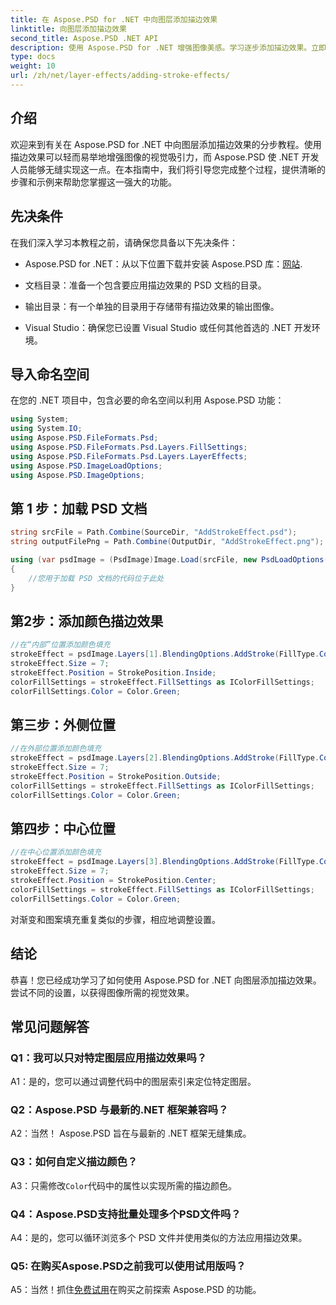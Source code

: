 ```yaml
---
title: 在 Aspose.PSD for .NET 中向图层添加描边效果
linktitle: 向图层添加描边效果
second_title: Aspose.PSD .NET API
description: 使用 Aspose.PSD for .NET 增强图像美感。学习逐步添加描边效果。立即下载、购买或尝试免费试用。
type: docs
weight: 10
url: /zh/net/layer-effects/adding-stroke-effects/
---
```

## 介绍

欢迎来到有关在 Aspose.PSD for .NET 中向图层添加描边效果的分步教程。使用描边效果可以轻而易举地增强图像的视觉吸引力，而 Aspose.PSD 使 .NET 开发人员能够无缝实现这一点。在本指南中，我们将引导您完成整个过程，提供清晰的步骤和示例来帮助您掌握这一强大的功能。

## 先决条件

在我们深入学习本教程之前，请确保您具备以下先决条件：

- Aspose.PSD for .NET：从以下位置下载并安装 Aspose.PSD 库：[网站](https://releases.aspose.com/psd/net/).

- 文档目录：准备一个包含要应用描边效果的 PSD 文档的目录。

- 输出目录：有一个单独的目录用于存储带有描边效果的输出图像。

- Visual Studio：确保您已设置 Visual Studio 或任何其他首选的 .NET 开发环境。

## 导入命名空间

在您的 .NET 项目中，包含必要的命名空间以利用 Aspose.PSD 功能：

```csharp
using System;
using System.IO;
using Aspose.PSD.FileFormats.Psd;
using Aspose.PSD.FileFormats.Psd.Layers.FillSettings;
using Aspose.PSD.FileFormats.Psd.Layers.LayerEffects;
using Aspose.PSD.ImageLoadOptions;
using Aspose.PSD.ImageOptions;
```

## 第 1 步：加载 PSD 文档

```csharp
string srcFile = Path.Combine(SourceDir, "AddStrokeEffect.psd");
string outputFilePng = Path.Combine(OutputDir, "AddStrokeEffect.png");

using (var psdImage = (PsdImage)Image.Load(srcFile, new PsdLoadOptions() { LoadEffectsResource = true }))
{
    //您用于加载 PSD 文档的代码位于此处
}
```

## 第2步：添加颜色描边效果

```csharp
//在“内部”位置添加颜色填充
strokeEffect = psdImage.Layers[1].BlendingOptions.AddStroke(FillType.Color);
strokeEffect.Size = 7;
strokeEffect.Position = StrokePosition.Inside;
colorFillSettings = strokeEffect.FillSettings as IColorFillSettings;
colorFillSettings.Color = Color.Green;
```

## 第三步：外侧位置

```csharp
//在外部位置添加颜色填充
strokeEffect = psdImage.Layers[2].BlendingOptions.AddStroke(FillType.Color);
strokeEffect.Size = 7;
strokeEffect.Position = StrokePosition.Outside;
colorFillSettings = strokeEffect.FillSettings as IColorFillSettings;
colorFillSettings.Color = Color.Green;
```

## 第四步：中心位置

```csharp
//在中心位置添加颜色填充
strokeEffect = psdImage.Layers[3].BlendingOptions.AddStroke(FillType.Color);
strokeEffect.Size = 7;
strokeEffect.Position = StrokePosition.Center;
colorFillSettings = strokeEffect.FillSettings as IColorFillSettings;
colorFillSettings.Color = Color.Green;
```

对渐变和图案填充重复类似的步骤，相应地调整设置。

## 结论

恭喜！您已经成功学习了如何使用 Aspose.PSD for .NET 向图层添加描边效果。尝试不同的设置，以获得图像所需的视觉效果。

## 常见问题解答

### Q1：我可以只对特定图层应用描边效果吗？

A1：是的，您可以通过调整代码中的图层索引来定位特定图层。

### Q2：Aspose.PSD 与最新的.NET 框架兼容吗？

A2：当然！ Aspose.PSD 旨在与最新的 .NET 框架无缝集成。

### Q3：如何自定义描边颜色？

 A3：只需修改`Color`代码中的属性以实现所需的描边颜色。

### Q4：Aspose.PSD支持批量处理多个PSD文件吗？

A4：是的，您可以循环浏览多个 PSD 文件并使用类似的方法应用描边效果。

### Q5: 在购买Aspose.PSD之前我可以使用试用版吗？

 A5：当然！抓住[免费试用](https://releases.aspose.com/)在购买之前探索 Aspose.PSD 的功能。